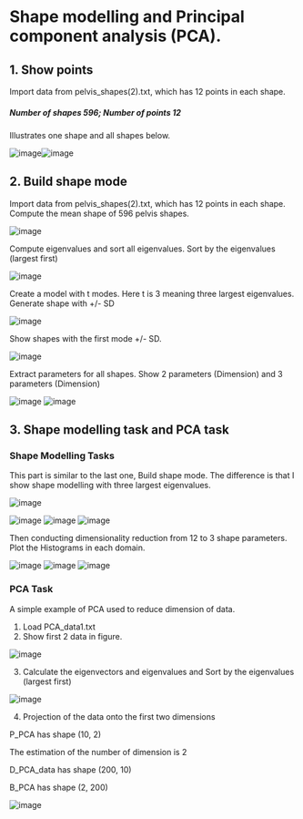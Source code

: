 # Shape modelling and Principal component analysis (PCA).

## 1. Show points
Import data from pelvis_shapes(2).txt, which has 12 points in each shape.

##### Number of shapes 596; Number of points 12

Illustrates one shape and all shapes below.

![image](https://user-images.githubusercontent.com/26786836/163731836-dc6d4efb-5e28-4518-86a1-3d7fab9056c0.png)![image](https://user-images.githubusercontent.com/26786836/163731840-36a780d5-daa0-46d5-aaa2-1e1e8d5aad97.png)


## 2. Build shape mode
Import data from pelvis_shapes(2).txt, which has 12 points in each shape.
Compute the mean shape of 596 pelvis shapes.

![image](https://user-images.githubusercontent.com/26786836/163733253-d80b4558-3ef4-46d9-8fec-920d0d07e091.png)

Compute eigenvalues and sort all eigenvalues.
Sort by the eigenvalues (largest first)

![image](https://user-images.githubusercontent.com/26786836/163733343-e9c0cf87-742a-4a8c-a6c5-5b72e39641cd.png)

Create a model with t modes. Here t is 3 meaning three largest eigenvalues.
Generate shape with +/- SD

![image](https://user-images.githubusercontent.com/26786836/163733491-5d2c8af4-eb03-4284-afad-e2ef33ef5e46.png)

Show shapes with the first mode +/- SD.

![image](https://user-images.githubusercontent.com/26786836/163733623-ba5e0587-4674-4bef-9413-c401e74d670b.png)

Extract parameters for all shapes. Show 2 parameters (Dimension) and 3 parameters (Dimension)

![image](https://user-images.githubusercontent.com/26786836/163733655-b01d3c98-c05b-4ae2-8d05-27cb2be1d85e.png)
![image](https://user-images.githubusercontent.com/26786836/163733659-933ae93c-506e-4af0-9988-bda6223abc1b.png)

## 3. Shape modelling task and PCA task
### Shape Modelling Tasks
This part is similar to the last one, Build shape mode.
The difference is that I show shape modelling with three largest eigenvalues.

![image](https://user-images.githubusercontent.com/26786836/163734073-5765b283-723d-46d8-8f89-aa1ca4a884f2.png)

![image](https://user-images.githubusercontent.com/26786836/163734159-d27a583f-aee1-42fb-9d62-11030007a422.png) ![image](https://user-images.githubusercontent.com/26786836/163734166-1303e10f-9b67-41e2-ba1e-fc3cb622626c.png) ![image](https://user-images.githubusercontent.com/26786836/163734177-706e3d9b-4e6c-4573-acd9-ae4e8a17c6c2.png)

Then conducting dimensionality reduction from 12 to 3 shape parameters.
Plot the Histograms in each domain.

![image](https://user-images.githubusercontent.com/26786836/163734273-887afa1a-f593-48f1-b730-b4ce0233e237.png)
![image](https://user-images.githubusercontent.com/26786836/163734275-9c5e1421-2ec6-41df-809d-911441bab380.png)
![image](https://user-images.githubusercontent.com/26786836/163734277-c3f3e23d-344e-49b4-ae8a-a40d811f1828.png)

### PCA Task
A simple example of PCA used to reduce dimension of data.
1. Load PCA_data1.txt
2. Show first 2 data in figure.

![image](https://user-images.githubusercontent.com/26786836/163734582-afa5bd5e-4a21-40b5-93f7-f0d0213d6a70.png)

3. Calculate the eigenvectors and eigenvalues and Sort by the eigenvalues (largest first)

![image](https://user-images.githubusercontent.com/26786836/163734622-a2d481c5-f45c-44f8-a7fe-f9819eaf61ce.png)

4. Projection of the data onto the first two dimensions

P_PCA has shape (10, 2)

The estimation of the number of dimension is  2

D_PCA_data has shape (200, 10)

B_PCA has shape (2, 200)

![image](https://user-images.githubusercontent.com/26786836/163734771-f04f1ef9-dce2-44d6-8e91-86ca9d07a12b.png)


